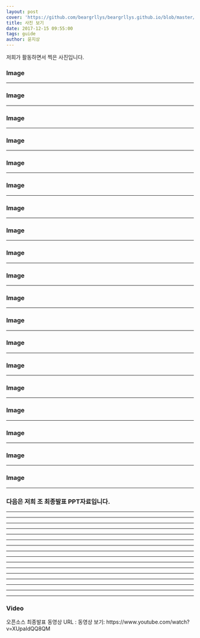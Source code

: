 ```yaml
---
layout: post
cover: 'https://github.com/beargrllys/beargrllys.github.io/blob/master/KakaoTalk_20171205_175303535.jpg?raw=true'
title: 사진 보기
date: 2017-12-15 09:55:00
tags: guide
author: 윤지상
---
```


<p>저희가 활동하면서 찍은 사진입니다.</p>




<h3>Image</h3>
<amp-img src="https://github.com/beargrllys/beargrllys.github.io/blob/master/KakaoTalk_20170929_205020495.jpg?raw=true" width="656" height="400" layout="responsive" alt="" class="mb3"></amp-img>
<hr/>

<h3>Image</h3>
<amp-img src="https://github.com/beargrllys/beargrllys.github.io/blob/master/KakaoTalk_20170929_205033074.jpg?raw=true" width="656" height="400" layout="responsive" alt="" class="mb3"></amp-img>
<hr/>

<h3>Image</h3>
<amp-img src="https://github.com/beargrllys/beargrllys.github.io/blob/master/KakaoTalk_20170929_205035745.jpg?raw=true" width="656" height="400" layout="responsive" alt="" class="mb3"></amp-img>
<hr/>

<h3>Image</h3>
<amp-img src="https://github.com/beargrllys/beargrllys.github.io/blob/master/KakaoTalk_20170929_205038577.jpg?raw=true" width="656" height="400" layout="responsive" alt="" class="mb3"></amp-img>
<hr/>

<h3>Image</h3>
<amp-img src="https://github.com/beargrllys/beargrllys.github.io/blob/master/KakaoTalk_20171205_173355338.jpg?raw=true" width="656" height="400" layout="responsive" alt="" class="mb3"></amp-img>
<hr/>

<h3>Image</h3>
<amp-img src="https://github.com/beargrllys/beargrllys.github.io/blob/master/KakaoTalk_20171205_173357475.jpg?raw=true" width="656" height="400" layout="responsive" alt="" class="mb3"></amp-img>
<hr/>

<h3>Image</h3>
<amp-img src="https://github.com/beargrllys/beargrllys.github.io/blob/master/KakaoTalk_20171205_173400230.jpg?raw=true" width="656" height="400" layout="responsive" alt="" class="mb3"></amp-img>
<hr/>

<h3>Image</h3>
<amp-img src="https://github.com/beargrllys/beargrllys.github.io/blob/master/KakaoTalk_20171205_173403278.jpg?raw=true" width="656" height="400" layout="responsive" alt="" class="mb3"></amp-img>
<hr/>

<h3>Image</h3>
<amp-img src="https://github.com/beargrllys/beargrllys.github.io/blob/master/KakaoTalk_20171205_173405290.jpg?raw=true" width="656" height="400" layout="responsive" alt="" class="mb3"></amp-img>
<hr/>

<h3>Image</h3>
<amp-img src="https://github.com/beargrllys/beargrllys.github.io/blob/master/KakaoTalk_20171205_173407172.jpg?raw=true" width="656" height="400" layout="responsive" alt="" class="mb3"></amp-img>
<hr/>

<h3>Image</h3>
<amp-img src="https://github.com/beargrllys/beargrllys.github.io/blob/master/KakaoTalk_20171205_173411135.jpg?raw=true" width="656" height="400" layout="responsive" alt="" class="mb3"></amp-img>
<hr/>
<h3>Image</h3>
<amp-img src="https://github.com/beargrllys/beargrllys.github.io/blob/master/KakaoTalk_20171205_173413438.jpg?raw=true" width="656" height="400" layout="responsive" alt="" class="mb3"></amp-img>
<hr/>
<h3>Image</h3>
<amp-img src="https://github.com/beargrllys/beargrllys.github.io/blob/master/KakaoTalk_20171205_173416200.jpg?raw=true" width="656" height="400" layout="responsive" alt="" class="mb3"></amp-img>
<hr/>
<h3>Image</h3>
<amp-img src="https://github.com/beargrllys/beargrllys.github.io/blob/master/KakaoTalk_20171205_173419188.jpg?raw=true" width="656" height="400" layout="responsive" alt="" class="mb3"></amp-img>
<hr/>
<h3>Image</h3>
<amp-img src="https://github.com/beargrllys/beargrllys.github.io/blob/master/KakaoTalk_20171205_173421977.jpg?raw=true" width="656" height="400" layout="responsive" alt="" class="mb3"></amp-img>
<hr/>
<h3>Image</h3>
<amp-img src="https://github.com/beargrllys/beargrllys.github.io/blob/master/KakaoTalk_20171205_173424859.jpg?raw=true" width="656" height="400" layout="responsive" alt="" class="mb3"></amp-img>
<hr/>
<h3>Image</h3>
<amp-img src="https://github.com/beargrllys/beargrllys.github.io/blob/master/KakaoTalk_20171205_173426651.jpg?raw=true" width="656" height="400" layout="responsive" alt="" class="mb3"></amp-img>
<hr/>
<h3>Image</h3>
<amp-img src="https://github.com/beargrllys/beargrllys.github.io/blob/master/KakaoTalk_20171205_175307059.jpg?raw=true" width="656" height="400" layout="responsive" alt="" class="mb3"></amp-img>
<hr/>
<h3>Image</h3>
<amp-img src="https://github.com/beargrllys/beargrllys.github.io/blob/master/KakaoTalk_20171205_175311202.jpg?raw=true" width="656" height="400" layout="responsive" alt="" class="mb3"></amp-img>
<hr/>
<h3>다음은 저희 조 최종발표 PPT자료입니다.</h3>
<amp-img src="https://github.com/beargrllys/beargrllys.github.io/blob/master/%EC%8A%AC%EB%9D%BC%EC%9D%B4%EB%93%9C1.JPG?raw=true" width="656" height="400" layout="responsive" alt="" class="mb3"></amp-img>
<hr/>
<amp-img src="https://github.com/beargrllys/beargrllys.github.io/blob/master/%EC%8A%AC%EB%9D%BC%EC%9D%B4%EB%93%9C2.JPG?raw=true" width="656" height="400" layout="responsive" alt="" class="mb3"></amp-img>
<hr/>
<amp-img src="https://github.com/beargrllys/beargrllys.github.io/blob/master/%EC%8A%AC%EB%9D%BC%EC%9D%B4%EB%93%9C3.JPG?raw=true" width="656" height="400" layout="responsive" alt="" class="mb3"></amp-img>
<hr/>
<amp-img src="https://github.com/beargrllys/beargrllys.github.io/blob/master/%EC%8A%AC%EB%9D%BC%EC%9D%B4%EB%93%9C4.JPG?raw=true" width="656" height="400" layout="responsive" alt="" class="mb3"></amp-img>
<hr/>
<amp-img src="https://github.com/beargrllys/beargrllys.github.io/blob/master/%EC%8A%AC%EB%9D%BC%EC%9D%B4%EB%93%9C5.JPG?raw=true" width="656" height="400" layout="responsive" alt="" class="mb3"></amp-img>
<hr/>
<amp-img src="https://github.com/beargrllys/beargrllys.github.io/blob/master/%EC%8A%AC%EB%9D%BC%EC%9D%B4%EB%93%9C6.JPG?raw=true" width="656" height="400" layout="responsive" alt="" class="mb3"></amp-img>
<hr/>
<amp-img src="https://github.com/beargrllys/beargrllys.github.io/blob/master/%EC%8A%AC%EB%9D%BC%EC%9D%B4%EB%93%9C7.JPG?raw=true" width="656" height="400" layout="responsive" alt="" class="mb3"></amp-img>
<hr/>
<amp-img src="https://github.com/beargrllys/beargrllys.github.io/blob/master/%EC%8A%AC%EB%9D%BC%EC%9D%B4%EB%93%9C8.JPG?raw=true" width="656" height="400" layout="responsive" alt="" class="mb3"></amp-img>
<hr/>
<amp-img src="https://github.com/beargrllys/beargrllys.github.io/blob/master/%EC%8A%AC%EB%9D%BC%EC%9D%B4%EB%93%9C9.JPG?raw=true" width="656" height="400" layout="responsive" alt="" class="mb3"></amp-img>
<hr/>
<amp-img src="https://github.com/beargrllys/beargrllys.github.io/blob/master/%EC%8A%AC%EB%9D%BC%EC%9D%B4%EB%93%9C10.JPG?raw=true" width="656" height="400" layout="responsive" alt="" class="mb3"></amp-img>
<hr/>
<amp-img src="https://github.com/beargrllys/beargrllys.github.io/blob/master/%EC%8A%AC%EB%9D%BC%EC%9D%B4%EB%93%9C11.JPG?raw=true" width="656" height="400" layout="responsive" alt="" class="mb3"></amp-img>
<hr/>
<amp-img src="https://github.com/beargrllys/beargrllys.github.io/blob/master/%EC%8A%AC%EB%9D%BC%EC%9D%B4%EB%93%9C12.JPG?raw=true" width="656" height="400" layout="responsive" alt="" class="mb3"></amp-img>
<hr/>
<amp-img src="https://github.com/beargrllys/beargrllys.github.io/blob/master/%EC%8A%AC%EB%9D%BC%EC%9D%B4%EB%93%9C13.JPG?raw=true" width="656" height="400" layout="responsive" alt="" class="mb3"></amp-img>
<hr/>
<amp-img src="https://github.com/beargrllys/beargrllys.github.io/blob/master/%EC%8A%AC%EB%9D%BC%EC%9D%B4%EB%93%9C14.JPG?raw=true" width="656" height="400" layout="responsive" alt="" class="mb3"></amp-img>
<hr/>
<amp-img src="https://github.com/beargrllys/beargrllys.github.io/blob/master/%EC%8A%AC%EB%9D%BC%EC%9D%B4%EB%93%9C15.JPG?raw=true" width="656" height="400" layout="responsive" alt="" class="mb3"></amp-img>
<hr/>
<amp-img src="https://github.com/beargrllys/beargrllys.github.io/blob/master/%EC%8A%AC%EB%9D%BC%EC%9D%B4%EB%93%9C16.JPG?raw=true" width="656" height="400" layout="responsive" alt="" class="mb3"></amp-img>
<hr/>





<h3 id="video">Video</h3>

<p>오픈소스 최종발표 동영상 URL : <a herf = "https://youtu.be/XUpaIdQQ8QM">동영상 보기: https://www.youtube.com/watch?v=XUpaIdQQ8QM </a> </p>

<amp-youtube width="480"
  height="270"
  layout="responsive"
  data-videoid="https://youtu.be/XUpaIdQQ8QM">
</amp-youtube>
